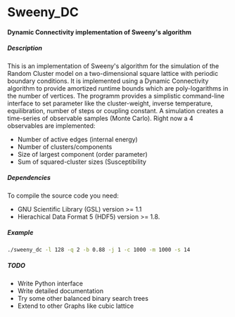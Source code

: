 # Sweeny_DC
#### Dynamic Connectivity implementation of Sweeny's algorithm
##### Description
This is an implementation of Sweeny's algorithm for the simulation of the Random Cluster model
on a two-dimensional square lattice with periodic boundary conditions. 
It is implemented using a Dynamic Connectivity algorithm to provide amortized runtime bounds
which are poly-logarithms in the number of vertices. 
The programm provides a simplistic command-line interface to set parameter like the cluster-weight,
inverse temperature, equilibration, number of steps or coupling constant. 
A simulation creates a time-series of observable samples (Monte Carlo). Right now 
a 4 observables are implemented:
* Number of active edges (internal energy)
* Number of clusters/components
* Size of largest component (order parameter)
* Sum of squared-cluster sizes (Susceptibility

##### Dependencies
To compile the source code you need:
* GNU Scientific Library (GSL) version >= 1.1
* Hierachical Data Format 5 (HDF5) version >= 1.8.

##### Example
```bash
./sweeny_dc -l 128 -q 2 -b 0.88 -j 1 -c 1000 -m 1000 -s 14
```

##### TODO
* Write Python interface
* Write detailed documentation
* Try some other balanced binary search trees
* Extend to other Graphs like cubic lattice

